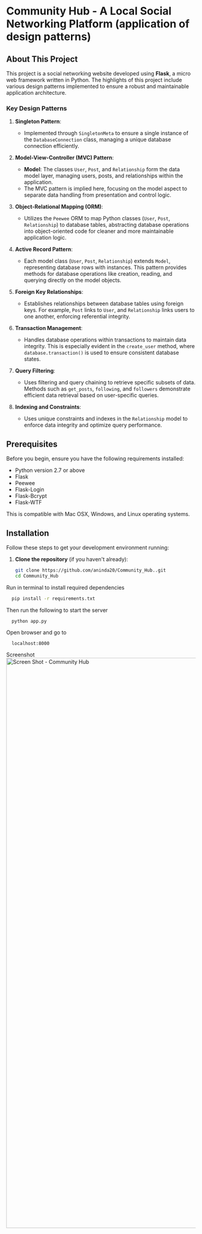 # Community Hub - A Local Social Networking Platform (application of design patterns)


## About This Project

This project is a social networking website developed using **Flask**, a micro web framework written in Python. The highlights of this project include various design patterns implemented to ensure a robust and maintainable application architecture.

### Key Design Patterns

1. **Singleton Pattern**:
    - Implemented through `SingletonMeta` to ensure a single instance of the `DatabaseConnection` class, managing a unique database connection efficiently.

2. **Model-View-Controller (MVC) Pattern**:
    - **Model**: The classes `User`, `Post`, and `Relationship` form the data model layer, managing users, posts, and relationships within the application.
    - The MVC pattern is implied here, focusing on the model aspect to separate data handling from presentation and control logic.

3. **Object-Relational Mapping (ORM)**:
    - Utilizes the `Peewee` ORM to map Python classes (`User`, `Post`, `Relationship`) to database tables, abstracting database operations into object-oriented code for cleaner and more maintainable application logic.

4. **Active Record Pattern**:
    - Each model class (`User`, `Post`, `Relationship`) extends `Model`, representing database rows with instances. This pattern provides methods for database operations like creation, reading, and querying directly on the model objects.

5. **Foreign Key Relationships**:
    - Establishes relationships between database tables using foreign keys. For example, `Post` links to `User`, and `Relationship` links users to one another, enforcing referential integrity.

6. **Transaction Management**:
    - Handles database operations within transactions to maintain data integrity. This is especially evident in the `create_user` method, where `database.transaction()` is used to ensure consistent database states.

7. **Query Filtering**:
    - Uses filtering and query chaining to retrieve specific subsets of data. Methods such as `get_posts`, `following`, and `followers` demonstrate efficient data retrieval based on user-specific queries.

8. **Indexing and Constraints**:
    - Uses unique constraints and indexes in the `Relationship` model to enforce data integrity and optimize query performance.

## Prerequisites

Before you begin, ensure you have the following requirements installed:
- Python version 2.7 or above
- Flask
- Peewee
- Flask-Login
- Flask-Bcrypt
- Flask-WTF

This is compatible with Mac OSX, Windows, and Linux operating systems.

## Installation

Follow these steps to get your development environment running:

1. **Clone the repository** (if you haven't already):
   ```bash
   git clone https://github.com/aninda20/Community_Hub..git
   cd Community_Hub


Run in terminal to install required dependencies
```bash
  pip install -r requirements.txt
```
Then run the following to start the server
```bash
  python app.py
```
Open browser and go to 
```http
  localhost:8000
```

Screenshot
<img width="1512" alt="Screen Shot - Community Hub" src="https://github.com/aninda20/Community_Hub./assets/53020383/3e65c5a2-dd6c-44d6-9c06-0a1dbac2a82a">

